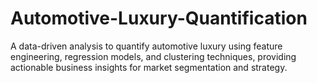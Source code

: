 # Automotive-Luxury-Quantification
A data-driven analysis to quantify automotive luxury using feature engineering, regression models, and clustering techniques, providing actionable business insights for market segmentation and strategy.
